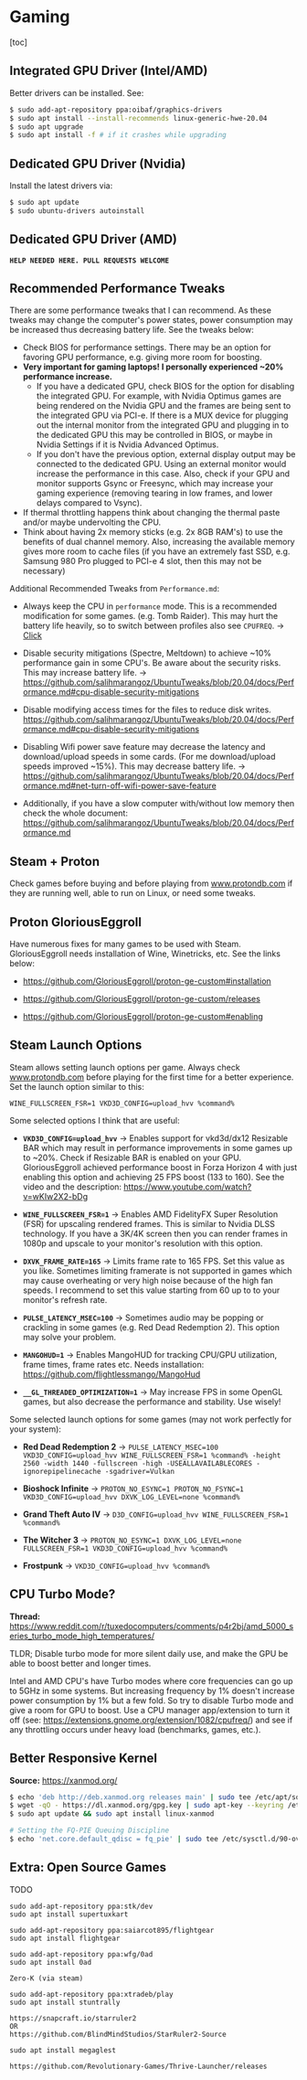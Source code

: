 # Gaming

[toc]

## Integrated GPU Driver (Intel/AMD)

Better drivers can be installed. See:

```bash
$ sudo add-apt-repository ppa:oibaf/graphics-drivers
$ sudo apt install --install-recommends linux-generic-hwe-20.04
$ sudo apt upgrade
$ sudo apt install -f # if it crashes while upgrading
```



## Dedicated GPU Driver (Nvidia)

Install the latest drivers via:

```bash
$ sudo apt update
$ sudo ubuntu-drivers autoinstall
```



## Dedicated GPU Driver (AMD)

**`HELP NEEDED HERE. PULL REQUESTS WELCOME`**



## Recommended Performance Tweaks

There are some performance tweaks that I can recommend. As these tweaks may change the computer's power states,  power consumption may be increased thus decreasing battery life. See the tweaks below:

- Check BIOS for performance settings. There may be an option for favoring GPU performance, e.g. giving more room for boosting.
- **Very important for gaming laptops! I personally experienced ~20% performance increase.**  
  - If you have a dedicated GPU, check BIOS for the option for disabling the integrated GPU. For example, with Nvidia Optimus games are being rendered on the Nvidia GPU and the frames are being sent to the integrated GPU via PCI-e. If there is a MUX device for plugging out the internal monitor from the integrated GPU and plugging in to the dedicated GPU this may be controlled in BIOS, or maybe in Nvidia Settings if it is Nvidia Advanced Optimus. 
  - If you don't have the previous option, external display output may be connected to the dedicated GPU. Using an external monitor would increase the performance in this case. Also, check if your GPU and monitor supports Gsync or Freesync, which may increase your gaming experience (removing tearing in low frames, and lower delays compared to Vsync).
- If thermal throttling happens think about changing the thermal paste and/or maybe undervolting the CPU.
- Think about having 2x memory sticks (e.g. 2x 8GB RAM's) to use the benefits of dual channel memory. Also, increasing the available memory gives more room to cache files (if you have an extremely fast SSD, e.g. Samsung 980 Pro plugged to PCI-e 4 slot, then this may not be necessary)

Additional Recommended Tweaks from `Performance.md`:

- Always keep the CPU in `performance` mode. This is a recommended modification for some games. (e.g. Tomb Raider). This may hurt the battery life heavily, so to switch between profiles also see `CPUFREQ`. -> [Click](Performance.md#cpu-performance-processor-scaling-governor )
- Disable security mitigations (Spectre, Meltdown) to achieve ~10% performance gain in some CPU's. Be aware about the security risks. This may increase battery life. -> https://github.com/salihmarangoz/UbuntuTweaks/blob/20.04/docs/Performance.md#cpu-disable-security-mitigations

- Disable modifying access times for the files to reduce disk writes. https://github.com/salihmarangoz/UbuntuTweaks/blob/20.04/docs/Performance.md#cpu-disable-security-mitigations

- Disabling Wifi power save feature may decrease the latency and download/upload speeds in some cards. (For me download/upload speeds improved ~15%). This may decrease battery life. -> https://github.com/salihmarangoz/UbuntuTweaks/blob/20.04/docs/Performance.md#net-turn-off-wifi-power-save-feature

- Additionally, if you have a slow computer with/without low memory then check the whole document: https://github.com/salihmarangoz/UbuntuTweaks/blob/20.04/docs/Performance.md



## Steam + Proton

Check games before buying and before playing from www.protondb.com if they are running well, able to run on Linux, or need some tweaks.



## Proton GloriousEggroll

Have numerous fixes for many games to be used with Steam. GloriousEggroll needs installation of Wine, Winetricks, etc. See the links below:

- https://github.com/GloriousEggroll/proton-ge-custom#installation
- https://github.com/GloriousEggroll/proton-ge-custom/releases

- https://github.com/GloriousEggroll/proton-ge-custom#enabling



## Steam Launch Options

Steam allows setting launch options per game. Always check www.protondb.com before playing for the first time for a better experience. Set the launch option similar to this:

```
WINE_FULLSCREEN_FSR=1 VKD3D_CONFIG=upload_hvv %command%
```

Some selected options I think that are useful:

- **`VKD3D_CONFIG=upload_hvv`** -> Enables support for vkd3d/dx12 Resizable BAR which may result in performance improvements in some games up to ~20%. Check if Resizable BAR is enabled on your GPU. GloriousEggroll achieved performance boost in Forza Horizon 4 with just enabling this option and achieving 25 FPS boost (133 to 160). See the video and the description: https://www.youtube.com/watch?v=wKIw2X2-bDg

- **`WINE_FULLSCREEN_FSR=1`** -> Enables AMD FidelityFX Super Resolution (FSR) for upscaling rendered frames. This is similar to Nvidia DLSS technology. If you have a 3K/4K screen then you can render frames in 1080p and upscale to your monitor's resolution with this option. 

- **`DXVK_FRAME_RATE=165`** -> Limits frame rate to 165 FPS. Set this value as you like. Sometimes limiting framerate is not supported in games which may cause overheating or very high noise because of the high fan speeds. I recommend to set this value starting from 60 up to to your monitor's refresh rate.

- **`PULSE_LATENCY_MSEC=100`** -> Sometimes audio may be popping or crackling in some games (e.g. Red Dead Redemption 2). This option may solve your problem.

- **`MANGOHUD=1`** -> Enables MangoHUD for tracking CPU/GPU utilization, frame times, frame rates etc. Needs installation: https://github.com/flightlessmango/MangoHud

- **`__GL_THREADED_OPTIMIZATION=1`** -> May increase FPS in some OpenGL games, but also decrease the performance and stability. Use wisely!

  

Some selected launch options for some games (may not work perfectly for your system):

- **Red Dead Redemption 2** -> `PULSE_LATENCY_MSEC=100  VKD3D_CONFIG=upload_hvv WINE_FULLSCREEN_FSR=1 %command% -height 2560 -width 1440 -fullscreen -high -USEALLAVAILABLECORES -ignorepipelinecache -sgadriver=Vulkan`

- **Bioshock Infinite** -> `PROTON_NO_ESYNC=1 PROTON_NO_FSYNC=1 VKD3D_CONFIG=upload_hvv DXVK_LOG_LEVEL=none %command%`
- **Grand Theft Auto IV** -> `D3D_CONFIG=upload_hvv WINE_FULLSCREEN_FSR=1 %command%`
- **The Witcher 3** -> `PROTON_NO_ESYNC=1 DXVK_LOG_LEVEL=none FULLSCREEN_FSR=1 VKD3D_CONFIG=upload_hvv %command%`
- **Frostpunk** -> `VKD3D_CONFIG=upload_hvv %command%`



## CPU Turbo Mode?

**Thread:** https://www.reddit.com/r/tuxedocomputers/comments/p4r2bj/amd_5000_series_turbo_mode_high_temperatures/

TLDR; Disable turbo mode for more silent daily use, and make the GPU be able to boost better and longer times.

Intel and AMD CPU's have Turbo modes where core frequencies can go up to 5GHz in some systems. But increasing frequency by 1% doesn't increase power consumption by 1% but a few fold. So try to disable Turbo mode and give a room for GPU to boost. Use a CPU manager app/extension to turn it off (see: https://extensions.gnome.org/extension/1082/cpufreq/) and see if any throttling occurs under heavy load (benchmarks, games, etc.).



## Better Responsive Kernel

**Source:** https://xanmod.org/

```bash
$ echo 'deb http://deb.xanmod.org releases main' | sudo tee /etc/apt/sources.list.d/xanmod-kernel.list
$ wget -qO - https://dl.xanmod.org/gpg.key | sudo apt-key --keyring /etc/apt/trusted.gpg.d/xanmod-kernel.gpg add -
$ sudo apt update && sudo apt install linux-xanmod

# Setting the FQ-PIE Queuing Discipline
$ echo 'net.core.default_qdisc = fq_pie' | sudo tee /etc/sysctl.d/90-override.conf
```



## Extra: Open Source Games

TODO

```
sudo add-apt-repository ppa:stk/dev
sudo apt install supertuxkart

sudo add-apt-repository ppa:saiarcot895/flightgear
sudo apt install flightgear

sudo add-apt-repository ppa:wfg/0ad
sudo apt install 0ad

Zero-K (via steam)

sudo add-apt-repository ppa:xtradeb/play
sudo apt install stuntrally

https://snapcraft.io/starruler2
OR 
https://github.com/BlindMindStudios/StarRuler2-Source

sudo apt install megaglest

https://github.com/Revolutionary-Games/Thrive-Launcher/releases
```





